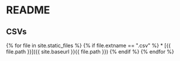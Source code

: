 # README

## CSVs

{% for file in site.static_files %}
  {% if file.extname == ".csv" %}
     * [{{ file.path }}]({{ site.baseurl }}{{ file.path }})
  {% endif %}
{% endfor %}
